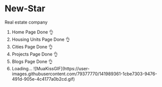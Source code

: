# New-Star

Real estate company

<ol>
  <li>Home Page Done 👌</li>
  <li>Housing Units Page Done 👌</li>
  <li>Cities Page Done 👌</li>
  <li>Projects Page Done 👌</li>
  <li>Blogs Page Done 👌</li>
  <li>Loading... ![MuaKissGIF](https://user-images.githubusercontent.com/79377770/141989361-1cbe7303-9476-491d-905e-4c4177a0b2cd.gif)
</li>
</ol>

